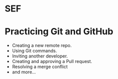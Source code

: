 # SEF
# Practicing Git and GitHub
- Creating a new remote repo.
- Using Git commands.
- Inviting another developer.
- Creating and approving a Pull request.
- Resolving a merge conflict
- and more...
  

